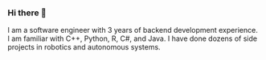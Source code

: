 ### Hi there 👋

I am a software engineer with 3 years of backend development experience. I am familiar with C++, Python, R, C#, and Java. I have done dozens of side projects in robotics and autonomous systems.
<!--
**tzhaojustdoit/tzhaojustdoit** is a ✨ _special_ ✨ repository because its `README.md` (this file) appears on your GitHub profile.

Here are some ideas to get you started:

- 🔭 I’m currently working on ...
- 🌱 I’m currently learning ...
- 👯 I’m looking to collaborate on ...
- 🤔 I’m looking for help with ...
- 💬 Ask me about ...
- 📫 How to reach me: ...
- 😄 Pronouns: ...
- ⚡ Fun fact: ...
-->
